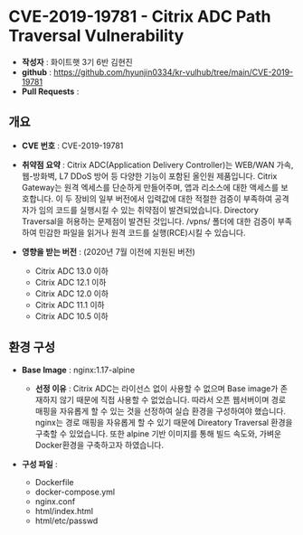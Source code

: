 # CVE-2019-19781 - Citrix ADC Path Traversal Vulnerability

- **작성자** : 화이트햇 3기 6반 김현진
- **github** : https://github.com/hyunjin0334/kr-vulhub/tree/main/CVE-2019-19781
- **Pull Requests** : 

## 개요
- **CVE 번호** : CVE-2019-19781
  
- **취약점 요약** : Citrix ADC(Application Delivery Controller)는 WEB/WAN 가속, 웹-방화벽, L7 DDoS 방어 등 다양한 기능이 포함된 올인원 제품입니다. Citrix Gateway는 원격 엑세스를 단순하게 만들어주며, 앱과 리소스에 대한 액세스를 보호합니다. 이 두 장비의 일부 버전에서 입력값에 대한 적절한 검증이 부족하여 공격자가 임의 코드를 실행시킬 수 있는 취약점이 발견되었습니다. Directory Traversal을 허용하는 문제점이 발견된 것입니다. /vpns/ 폴더에 대한 검증이 부족하여 민감한 파일을 읽거나 원격 코드를 실행(RCE)시킬 수 있습니다.

- **영향을 받는 버전** : (2020년 7월 이전에 지원된 버전)
  - Citrix ADC 13.0 이하
  - Citrix ADC 12.1 이하
  - Citrix ADC 12.0 이하
  - Citrix ADC 11.1 이하
  - Citrix ADC 10.5 이하

## 환경 구성 
- **Base Image** : nginx:1.17-alpine
  
    - **선정 이유** : Citrix ADC는 라이선스 없이 사용할 수 없으며 Base image가 존재하지 않기 때문에 직접 사용할 수 없었습니다. 따라서 오픈 웹서버이며 경로 매핑을 자유롭게 할 수 있는 것을 선정하여 실습 환경을 구성하여야 했습니다. nginx는 경로 매핑을 자유롭게 할 수 있기 때문에 Direatory Traversal 환경을 구축할 수 있었습니다. 또한 alpine 기반 이미지를 통해 빌드 속도와, 가벼운 Docker환경을 구축하고자 하였습니다.
 
- **구성 파일** :
  - Dockerfile
  - docker-compose.yml
  - nginx.conf
  - html/index.html
  - html/etc/passwd
